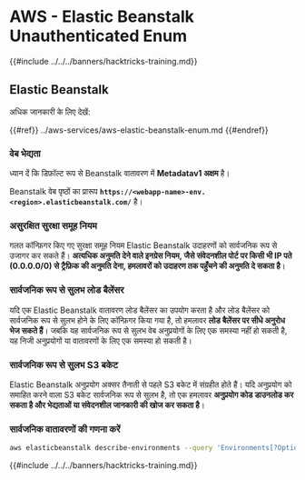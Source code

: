 # AWS - Elastic Beanstalk Unauthenticated Enum

{{#include ../../../banners/hacktricks-training.md}}

## Elastic Beanstalk

अधिक जानकारी के लिए देखें:

{{#ref}}
../aws-services/aws-elastic-beanstalk-enum.md
{{#endref}}

### वेब भेद्यता

ध्यान दें कि डिफ़ॉल्ट रूप से Beanstalk वातावरण में **Metadatav1 अक्षम** है।

Beanstalk वेब पृष्ठों का प्रारूप **`https://<webapp-name>-env.<region>.elasticbeanstalk.com/`** है।

### असुरक्षित सुरक्षा समूह नियम

गलत कॉन्फ़िगर किए गए सुरक्षा समूह नियम Elastic Beanstalk उदाहरणों को सार्वजनिक रूप से उजागर कर सकते हैं। **अत्यधिक अनुमति देने वाले इनग्रेस नियम, जैसे संवेदनशील पोर्ट पर किसी भी IP पते (0.0.0.0/0) से ट्रैफ़िक की अनुमति देना, हमलावरों को उदाहरण तक पहुँचने की अनुमति दे सकता है**।

### सार्वजनिक रूप से सुलभ लोड बैलेंसर

यदि एक Elastic Beanstalk वातावरण लोड बैलेंसर का उपयोग करता है और लोड बैलेंसर को सार्वजनिक रूप से सुलभ होने के लिए कॉन्फ़िगर किया गया है, तो हमलावर **लोड बैलेंसर पर सीधे अनुरोध भेज सकते हैं**। जबकि यह सार्वजनिक रूप से सुलभ वेब अनुप्रयोगों के लिए एक समस्या नहीं हो सकती है, यह निजी अनुप्रयोगों या वातावरणों के लिए एक समस्या हो सकती है।

### सार्वजनिक रूप से सुलभ S3 बकेट

Elastic Beanstalk अनुप्रयोग अक्सर तैनाती से पहले S3 बकेट में संग्रहीत होते हैं। यदि अनुप्रयोग को समाहित करने वाला S3 बकेट सार्वजनिक रूप से सुलभ है, तो एक हमलावर **अनुप्रयोग कोड डाउनलोड कर सकता है और भेद्यताओं या संवेदनशील जानकारी की खोज कर सकता है**।

### सार्वजनिक वातावरणों की गणना करें
```bash
aws elasticbeanstalk describe-environments --query 'Environments[?OptionSettings[?OptionName==`aws:elbv2:listener:80:defaultProcess` && contains(OptionValue, `redirect`)]].{EnvironmentName:EnvironmentName, ApplicationName:ApplicationName, Status:Status}' --output table
```
{{#include ../../../banners/hacktricks-training.md}}

